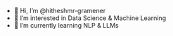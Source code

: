 - 👋 Hi, I’m @hitheshmr-gramener
- 👀 I’m interested in Data Science & Machine Learning
- 🌱 I’m currently learning NLP & LLMs

<!---
hitheshmr-gramener/hitheshmr-gramener is a ✨ special ✨ repository because its `README.md` (this file) appears on your GitHub profile.
You can click the Preview link to take a look at your changes.
--->
